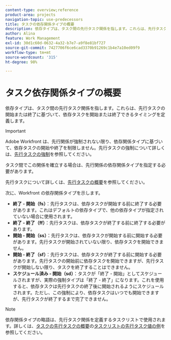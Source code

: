 ```yaml
---
content-type: overview;reference
product-area: projects
navigation-topic: use-predecessors
title: タスクの依存関係タイプの概要
description: 依存タイプは、タスク間の先行タスク関係を指します。これらは、先行タスクの開始または終了に基づいて、依存タスクを開始または終了できるタイミングを定義します。
author: Alina
feature: Work Management
exl-id: 30d1c60d-0632-4a32-b7e7-a9f8e81bf727
source-git-commit: 7427706f6ce6cad3370b91269c1b4e7a10ed09f9
workflow-type: tm+mt
source-wordcount: '315'
ht-degree: 98%

---
```


# タスク依存関係タイプの概要

<!-- Audited: 12/2023 -->

依存タイプは、タスク間の先行タスク関係を指します。これらは、先行タスクの開始または終了に基づいて、依存タスクを開始または終了できるタイミングを定義します。

>[!IMPORTANT]
>
>Adobe Workfront は、先行関係が強制されない限り、依存関係タイプに基づいて、依存タスクの開始や終了を制限しません。先行タスクの強制について詳しくは、[先行タスクの強制](../../../manage-work/tasks/use-prdcssrs/enforced-predecessors.md)を参照してください。

タスク間でこの関係を確立する場合は、先行関係の依存関係タイプを指定する必要があります。

先行タスクについて詳しくは、[先行タスクの概要](../../../manage-work/tasks/use-prdcssrs/predecessors-overview.md)を参照してください。

次に、Workfront の依存関係タイプを示します。

* **終了 - 開始（fs）**：先行タスクは、依存タスクが開始する前に終了する必要があります。これはデフォルトの依存タイプで、他の依存タイプが指定されていない場合に使用されます。
* **終了 - 終了（ff）**：先行タスクは、依存タスクが終了する前に終了する必要があります。
* **開始 - 開始（ss）**：先行タスクは、依存タスクが開始する前に開始する必要があります。先行タスクが開始されていない限り、依存タスクを開始できません。
* **開始 - 終了（sf）**：先行タスクは、依存タスクが終了する前に開始する必要があります。先行タスクの開始前に依存タスクを開始できますが、先行タスクが開始しない限り、タスクを終了することはできません。
* **スケジュール済み - 開始（sd）**：タスクが「終了 - 開始」としてスケジュールされますが、実際の強制タイプは「終了 - 終了」になります。これを使用すると、依存タスクは先行タスクの終了後に開始されるようにスケジュールされます。ただし、この強制により、依存タスクはいつでも開始できますが、先行タスクが終了するまで完了できません。

>[!NOTE]
>
>依存関係タイプの略語は、先行タスク関係を定義するタスクリストで使用されます。詳しくは、[タスクの先行タスクの概要](/help/quicksilver/manage-work/tasks/use-prdcssrs/predecessors-overview.md)の[タスクリストの先行タスク値の例](/help/quicksilver/manage-work/tasks/use-prdcssrs/predecessors-overview.md#examples-of-predecessor-values-in-a-task-list)を参照してください。

